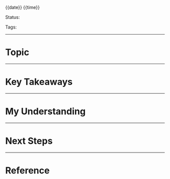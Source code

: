 {{date}} {{time}}

Status:

Tags: 

---
# Topic


---
# Key Takeaways


---
# My Understanding


---
# Next Steps


---
# Reference

